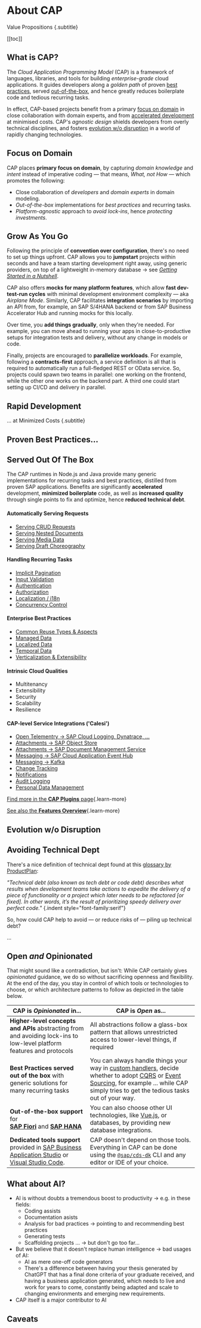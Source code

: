 # About CAP

Value Propositions {.subtitle}

[[toc]]



## What is CAP?

The _Cloud Application Programming Model_ (CAP) is a framework of languages, libraries, and tools for building *enterprise-grade* cloud applications. It guides developers along a *golden path* of proven [best practices](#proven-best-practices), served [out-of-the-box](#served-out-of-the-box), and hence greatly reduces boilerplate code and tedious recurring tasks.

In effect, CAP-based projects benefit from a primary [focus on domain](#focus-on-domain) in close collaboration with domain experts, and from [accelerated development](#grow-as-you-go) at minimised costs. CAP's *agnostic design* shields developers from overly technical disciplines, and fosters [evolution w/o disruption]() in a world of rapidly changing technologies.



## Focus on Domain

CAP places **primary focus on domain**, by capturing _domain knowledge_ and _intent_ instead of imperative coding — that means, _What, not How_ — which promotes the following:

- Close collaboration of _developers_ and _domain experts_ in domain modeling.
- _Out-of-the-box_ implementations for _best practices_ and recurring tasks.
- _Platform-agnostic_ approach to _avoid lock-ins_, hence _protecting investments_.

## Grow As You Go

Following the principle of **convention over configuration**, there's no need to set up things upfront. CAP allows you to **jumpstart** projects within seconds and have a team starting development right away, using generic providers, on top of a lightweight in-memory database → see [*Getting Started in a Nutshell*](/get-started/in-a-nutshell).

CAP also offers **mocks for many platform features**, which allow **fast dev-test-run cycles** with minimal development environment complexity — aka *Airplane Mode*. Similarly, CAP facilitates **integration scenarios** by importing an API from, for example, an SAP S/4HANA backend or from SAP Business Accelerator Hub and running mocks for this locally.

Over time, you **add things gradually**, only when they're needed. For example, you can move ahead to running your apps in close-to-productive setups for integration tests and delivery, without any change in models or code.

Finally, projects are encouraged to **parallelize workloads**. For example, following a **contracts-first** approach, a service definition is all that is required to automatically run a full-fledged REST or OData service. So, projects could spawn two teams in parallel: one working on the frontend, while the other one works on the backend part. A third one could start setting up CI/CD and delivery in parallel.



## Rapid Development

... at Minimized Costs {.subtitle}

## Proven Best Practices...
## Served Out Of The Box

The CAP runtimes in Node.js and Java provide many generic implementations for recurring tasks and best practices, distilled from proven SAP applications.
Benefits are significantly **accelerated** development, **minimized boilerplate** code, as well as **increased quality** through single points to fix and optimize, hence **reduced technical debt**.


#### Automatically Serving Requests

- [Serving CRUD Requests](/guides/providing-services#generic-providers)
- [Serving Nested Documents](/guides/providing-services#deep-reads-writes)
- [Serving Media Data](/guides/providing-services#serving-media-data)
- [Serving Draft Choreography](/advanced/fiori#draft-support)

#### Handling Recurring Tasks

- [Implicit Pagination](/guides/providing-services#implicit-pagination)
- [Input Validation](/guides/providing-services#input-validation)
- [Authentication](/node.js/authentication)
- [Authorization](/guides/security/authorization)
- [Localization / i18n](/guides/i18n)
- [Concurrency Control](/guides/providing-services#concurrency-control)

#### Enterprise Best Practices

- [Common Reuse Types & Aspects](/cds/common)
- [Managed Data](/guides/domain-modeling#managed-data)
- [Localized Data](/guides/localized-data)
- [Temporal Data](/guides/temporal-data)
- [Verticalization & Extensibility](/guides/extensibility/)

#### Intrinsic Cloud Qualities

- Multitenancy
- Extensibility
- Security
- Scalability
- Resilience

#### **CAP-level Service Integrations ('Calesi')**

- [Open Telementry → SAP Cloud Logging, Dynatrace, ...](/plugins/#telemetry)
- [Attachments → SAP Object Store](/plugins/#attachments)
- [Attachments → SAP Document Management Service](/plugins/#@cap-js/sdm)
- [Messaging → SAP Cloud Application Event Hub](/plugins/#event-broker-plugin)
- [Messaging → Kafka]()
- [Change Tracking](/plugins/#change-tracking)
- [Notifications](/plugins/#notifications)
- [Audit Logging](/plugins/#audit-logging)
- [Personal Data Management](/guides/data-privacy/)

[Find more in the **CAP Plugins** page](/plugins/){.learn-more}

[See also the **Features Overview**](./features){.learn-more}



## Evolution w/o Disruption

## Avoiding Technical Dept

There's a nice definition of technical dept found at this [glossary by ProductPlan](https://www.productplan.com/glossary/technical-debt/):

*"Technical debt (also known as tech debt or code debt) describes what results when development teams take actions to expedite the delivery of a piece of functionality or a project which later needs to be refactored [or fixed]. In other words, it’s the result of prioritizing speedy delivery over perfect code."* {.indent style="font-family:serif"}

So, how could CAP help to avoid — or reduce risks of — piling up technical debt?

...



## Open _and_ Opinionated


That might sound like a contradiction, but isn't: While CAP certainly gives *opinionated* guidance, we do so without sacrificing openness and flexibility.  At the end of the day, you stay in control of which tools or technologies to choose, or which architecture patterns to follow as depicted in the table below.

| CAP is *Opinionated* in...                                   | CAP is *Open* as...                                          |
| ------------------------------------------------------------ | ------------------------------------------------------------ |
| **Higher-level concepts and APIs** abstracting from and avoiding lock-ins to low-level platform features and protocols | All abstractions follow a glass-box pattern that allows unrestricted access to lower-level things, if required |
| **Best Practices served out of the box** with generic solutions for many recurring tasks | You can always handle things your way in [custom handlers](/guides/providing-services#custom-logic), decide whether to adopt [CQRS]() or [Event Sourcing](), for example ... while CAP simply tries to get the tedious tasks out of your way. |
| **Out-of-the-box support** for <br> **[SAP Fiori](https://developers.sap.com/topics/ui-development.html)** and **[SAP HANA](https://developers.sap.com/topics/hana.html)** | You can also choose other UI technologies, like [Vue.js](/get-started/in-a-nutshell#vue), or databases, by providing new database integrations. |
| **Dedicated tools support** provided in [SAP Business Application Studio](/tools/cds-editors#bas) or [Visual Studio Code](/tools/cds-editors#vscode). | CAP doesn't depend on those tools. Everything in CAP can be done using the [`@sap/cds-dk`](/tools/cds-cli) CLI and any editor or IDE of your choice. |

## What about AI?

- AI is without doubts a tremendous boost to productivity → e.g. in these fields:
  - Coding assists
  - Documentation asists
  - Analysis for bad practices → pointing to and recommending best practices
  - Generating tests
  - Scaffolding projects ... → but don't go too far...
- But we believe that it doesn't replace human intelligence → bad usages of AI:
  - AI as mere one-off code generators
  - There's a difference between having your thesis generated by ChatGPT that has a final done criteria of your graduate received, and having a business application generated, which needs to live and work for years to come, constantly being adapted and scale to changing environments and emerging new requirements.
- CAP itself is a major contributor to AI

## Caveats
